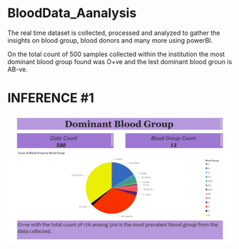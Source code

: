 # BloodData_Aanalysis
<p >The real time dataset is collected, processed and analyzed to gather the insights on blood group, blood donors and many more using powerBI.</p>




<p> On the total count of 500 samples collected within the institution the most dominant blood group found was O+ve and the lest dominant blood groun is AB-ve.

# INFERENCE #1
<img src="./images/BloodAnalysis (1)_page-0001.jpg" alt="sample1">
